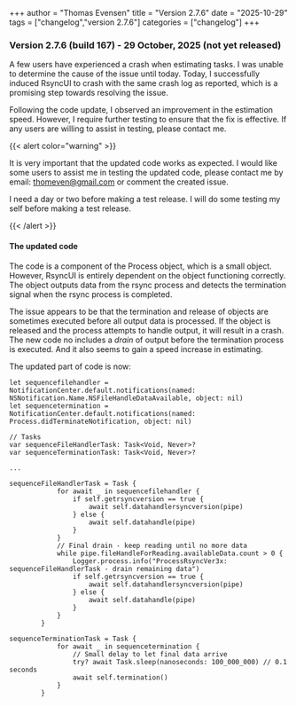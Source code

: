 +++
author = "Thomas Evensen"
title = "Version 2.7.6"
date = "2025-10-29"
tags = ["changelog","version 2.7.6"]
categories = ["changelog"]
+++

### Version 2.7.6 (build 167) - 29 October, 2025 (not yet released)

A few users have experienced a crash when estimating tasks. I was unable to determine the cause of the issue until today. Today, I successfully induced RsyncUI to crash with the same crash log as reported, which is a promising step towards resolving the issue.

Following the code update, I observed an improvement in the estimation speed. However, I require further testing to ensure that the fix is effective. If any users are willing to assist in testing, please contact me.

{{< alert color="warning" >}}

It is very important that the updated code works as expected. I would like some users to assist me in testing the updated code, please contact me by email: thomeven@gmail.com or comment the created issue.

I need a day or two before making a test release. I will do some testing my self before making a test release.

{{< /alert >}}

#### The updated code 

The code is a component of the Process object, which is a small object. However, RsyncUI is entirely dependent on the object functioning correctly. The object outputs data from the rsync process and detects the termination signal when the rsync process is completed. 

The issue appears to be that the termination and release of objects are sometimes executed before all output data is processed. If the object is released and the process attempts to handle output, it will result in a crash. The new code no includes a *drain* of output before the termination process is executed. And it also seems to gain a speed increase in estimating.

The updated part of code is now:

```
let sequencefilehandler = NotificationCenter.default.notifications(named: NSNotification.Name.NSFileHandleDataAvailable, object: nil)
let sequencetermination = NotificationCenter.default.notifications(named: Process.didTerminateNotification, object: nil)
    
// Tasks
var sequenceFileHandlerTask: Task<Void, Never>?
var sequenceTerminationTask: Task<Void, Never>?

...

sequenceFileHandlerTask = Task {
            for await _ in sequencefilehandler {
                if self.getrsyncversion == true {
                    await self.datahandlersyncversion(pipe)
                } else {
                    await self.datahandle(pipe)
                }
            }
            // Final drain - keep reading until no more data
            while pipe.fileHandleForReading.availableData.count > 0 {
                Logger.process.info("ProcessRsyncVer3x: sequenceFileHandlerTask - drain remaining data")
                if self.getrsyncversion == true {
                    await self.datahandlersyncversion(pipe)
                } else {
                    await self.datahandle(pipe)
                }
            }
        }

sequenceTerminationTask = Task {
            for await _ in sequencetermination {
                // Small delay to let final data arrive
                try? await Task.sleep(nanoseconds: 100_000_000) // 0.1 seconds
                await self.termination()
            }
        }        
```

